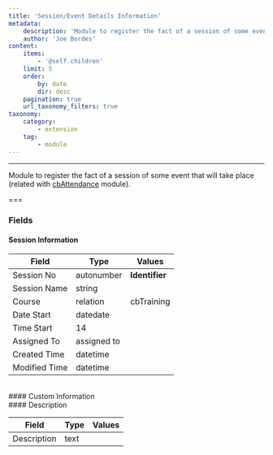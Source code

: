```yaml
---
title: 'Session/Event Details Information'
metadata:
    description: 'Module to register the fact of a session of some event that will take place (related with cbAttendance module)'
    author: 'Joe Bordes'
content:
    items:
        - '@self.children'
    limit: 5
    order:
        by: date
        dir: desc
    pagination: true
    url_taxonomy_filters: true
taxonomy:
    category:
        - extension
    tag:
        - module
---
```

---
Module to register the fact of a session of some event that will take place (related with [cbAttendance](../../01.corebosmodules/cbattendance/id:c96a81e3711333dc402b58e7a289cb12/store:corebosmodule) module).

===

### Fields

#### Session Information

<table class="table table-striped">
<thead>
<tr class="header">
<th>Field</th>
<th>Type</th>
<th>Values</th>
</tr>
</thead>
<tbody>
<tr>
<td>Session No</td>
<td>autonumber</td>
<td><strong>Identifier</strong></td>
</tr>
<tr>
<td>Session Name</td>
<td>string</td>
<td></td>
</tr>
<tr>
<td>Course</td>
<td>relation</td>
<td>cbTraining</td>
</tr>
<tr>
<td>Date Start</td>
<td>datedate</td>
<td></td>
</tr>
<tr>
<td>Time Start</td>
<td>14</td>
<td></td>
</tr>
<tr>
<td>Assigned To</td>
<td>assigned to</td>
<td></td>
</tr>
<tr>
<td>Created Time</td>
<td>datetime</td>
<td></td>
</tr>
<tr>
<td>Modified Time</td>
<td>datetime</td>
<td></td>
</tr>
</tbody>
</table>
<br>
#### Custom Information
<br>
#### Description

<table class="table table-striped">
<thead>
<tr class="header">
<th>Field</th>
<th>Type</th>
<th>Values</th>
</tr>
</thead>
<tbody>
<tr>
<td>Description</td>
<td>text</td>
<td></td>
</tr>
</tbody>
</table>
